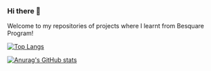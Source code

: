 ### Hi there 👋

Welcome to my repositories of projects where I learnt from Besquare Program!

[![Top Langs](https://github-readme-stats.vercel.app/api/top-langs/?username=RNurNabilah&layout=compact&langs_count=5&hide=objective-c,swift)](https://github.com/anuraghazra/github-readme-stats) 

[![Anurag's GitHub stats](https://github-readme-stats.vercel.app/api?username=RNurNabilah&show_icons=true&theme=algolia)](https://github.com/anuraghazra/github-readme-stats)



<!--
**RNurNabilah/RNurNabilah** is a ✨ _special_ ✨ repository because its `README.md` (this file) appears on your GitHub profile.

Here are some ideas to get you started:

- 🔭 I’m currently working on ...
- 🌱 I’m currently learning ...
- 👯 I’m looking to collaborate on ...
- 🤔 I’m looking for help with ...
- 💬 Ask me about ...
- 📫 How to reach me: ...
- 😄 Pronouns: ...
- ⚡ Fun fact: ...
-->
